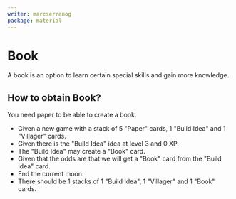 ```yaml
---
writer: marcserranog
package: material
---
```

# Book

A book is an option to learn certain special skills 
and gain more knowledge.

## How to obtain Book?

You need paper to be able to create a book.

 * Given a new game with a stack of 5 "Paper" cards, 1 "Build Idea" and 1 "Villager" cards.
 * Given there is the "Build Idea" idea at level 3 and 0 XP.
 * The "Build Idea" may create a "Book" card.
 * Given that the odds are that we will get a "Book" card from the "Build Idea" card.
 * End the current moon.
 * There should be 1 stacks of 1 "Build Idea", 1 "Villager" and 1 "Book" cards.
